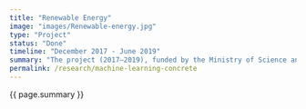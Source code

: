 ```yaml
---
title: "Renewable Energy"
image: "images/Renewable-energy.jpg"
type: "Project"
status: "Done"
timeline: "December 2017 - June 2019"
summary: "The project (2017–2019), funded by the Ministry of Science and Technology and University Grant Commission, Bangladesh, aimed to assess the environmental and economic impacts of solar PV systems in off-grid areas where electricity was not available. It evaluated the potential of solar energy in reducing greenhouse gas emissions and improving energy sustainability in these regions. The economic analysis focused on the cost-effectiveness of solar PV systems, including installation costs, operational benefits, and long-term savings for rural communities. The project highlighted solar PV's critical role in providing clean energy access and supporting Bangladesh’s transition to renewable energy sources."
permalink: /research/machine-learning-concrete
---
```


<!-- Adding the Justify CSS style -->
<div style="text-align: justify;">
  <p>{{ page.summary }}</p>
</div>
